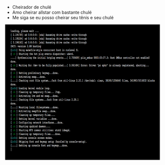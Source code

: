 - Cheirador de chulé
- Amo cheirar allstar com bastante chulé
- Me siga se eu posso cheirar seu tênis e seu chulé
<img src=mrrobot00.png height=440 width=800   >
